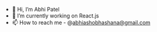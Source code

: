- 👋 Hi, I’m Abhi Patel
- 🌱 I’m currently working on React.js
- 📫 How to reach me - @abhiashobhashana@gmail.com

